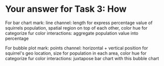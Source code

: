 # Your answer for Task 3: How

For bar chart
mark: line
channel: length for express percentage value of squirrels population, spatial region on top of each other, color hue for categorize fur color
interactions: aggregate population value into percentage

For bubble plot
mark: points
channel: horizontal + vertical position for squirrel's geo location, size for population in each area, color hue for categorize fur color
interactions: juxtapose bar chart with this bubble chart